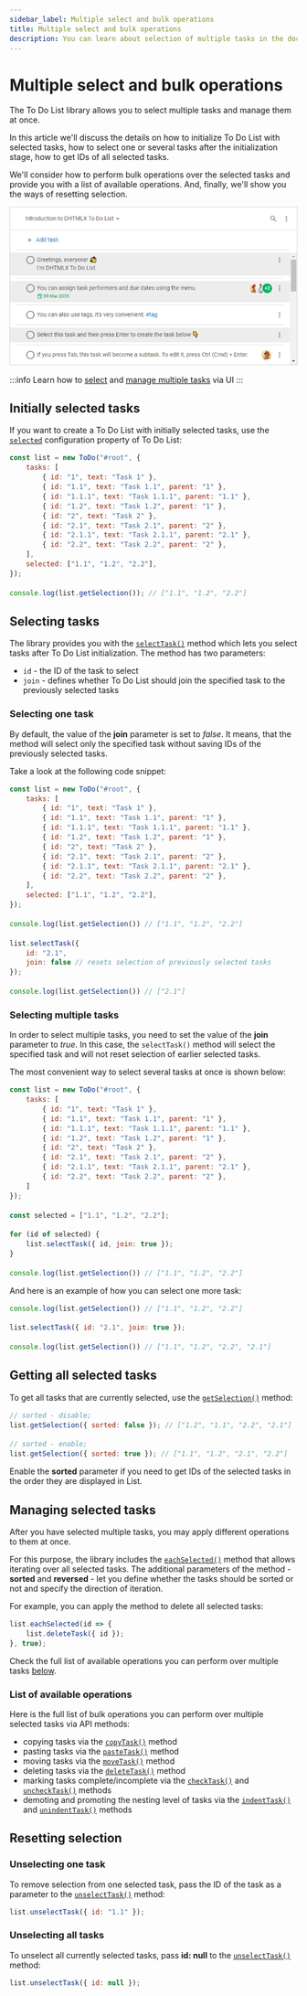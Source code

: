 ```yaml
---
sidebar_label: Multiple select and bulk operations
title: Multiple select and bulk operations
description: You can learn about selection of multiple tasks in the documentation of the DHTMLX JavaScript To Do List library. Browse developer guides and API reference, try out code examples and live demos, and download a free 30-day evaluation version of DHTMLX To Do List.
---
```


# Multiple select and bulk operations

The To Do List library allows you to select multiple tasks and manage them at once.

In this article we'll discuss the details on how to initialize To Do List with selected tasks, how to select one or several tasks after the initialization stage, how to get IDs of all selected tasks. 

We'll consider how to perform bulk operations over the selected tasks and provide you with a list of available operations. And, finally, we'll show you the ways of resetting selection.

![Multiselection](../assets/multiselection.png)

:::info
Learn how to [select](../../#selecting-tasks) and [manage multiple tasks](../../#managing-multiple-tasks) via UI
:::

## Initially selected tasks

If you want to create a To Do List with initially selected tasks, use the [`selected`](api/configs/selected_config.md) configuration property of To Do List:

~~~js {12}
const list = new ToDo("#root", {
	tasks: [
        { id: "1", text: "Task 1" },
		{ id: "1.1", text: "Task 1.1", parent: "1" },
        { id: "1.1.1", text: "Task 1.1.1", parent: "1.1" },
		{ id: "1.2", text: "Task 1.2", parent: "1" },
        { id: "2", text: "Task 2" },
		{ id: "2.1", text: "Task 2.1", parent: "2" },
        { id: "2.1.1", text: "Task 2.1.1", parent: "2.1" },
		{ id: "2.2", text: "Task 2.2", parent: "2" },
    ],
    selected: ["1.1", "1.2", "2.2"],
});

console.log(list.getSelection()); // ["1.1", "1.2", "2.2"]
~~~

## Selecting tasks

The library provides you with the [`selectTask()`](api/methods/selecttask_method.md) method which lets you select tasks after To Do List initialization. The method has two parameters:

- `id` - the ID of the task to select
- `join` - defines whether To Do List should join the specified task to the previously selected tasks

### Selecting one task

By default, the value of the **join** parameter is set to *false*. It means, that the method will select only the specified task without saving IDs of the previously selected tasks.

Take a look at the following code snippet:

~~~js {19}
const list = new ToDo("#root", {
	tasks: [
        { id: "1", text: "Task 1" },
		{ id: "1.1", text: "Task 1.1", parent: "1" },
        { id: "1.1.1", text: "Task 1.1.1", parent: "1.1" },
		{ id: "1.2", text: "Task 1.2", parent: "1" },
        { id: "2", text: "Task 2" },
		{ id: "2.1", text: "Task 2.1", parent: "2" },
        { id: "2.1.1", text: "Task 2.1.1", parent: "2.1" },
		{ id: "2.2", text: "Task 2.2", parent: "2" },
    ],
    selected: ["1.1", "1.2", "2.2"],
});

console.log(list.getSelection()) // ["1.1", "1.2", "2.2"]

list.selectTask({ 
    id: "2.1", 
    join: false // resets selection of previously selected tasks
});

console.log(list.getSelection()) // ["2.1"]
~~~

### Selecting multiple tasks

In order to select multiple tasks, you need to set the value of the **join** parameter to *true*. In this case, the `selectTask()` method will select the specified task and will not reset selection of earlier selected tasks.

The most convenient way to select several tasks at once is shown below:

~~~js {14-18}
const list = new ToDo("#root", {
	tasks: [
        { id: "1", text: "Task 1" },
		{ id: "1.1", text: "Task 1.1", parent: "1" },
        { id: "1.1.1", text: "Task 1.1.1", parent: "1.1" },
		{ id: "1.2", text: "Task 1.2", parent: "1" },
        { id: "2", text: "Task 2" },
		{ id: "2.1", text: "Task 2.1", parent: "2" },
        { id: "2.1.1", text: "Task 2.1.1", parent: "2.1" },
		{ id: "2.2", text: "Task 2.2", parent: "2" },
    ]
});

const selected = ["1.1", "1.2", "2.2"];

for (id of selected) {
    list.selectTask({ id, join: true });
}

console.log(list.getSelection()) // ["1.1", "1.2", "2.2"]
~~~

And here is an example of how you can select one more task:

~~~js {3}
console.log(list.getSelection()) // ["1.1", "1.2", "2.2"]

list.selectTask({ id: "2.1", join: true });

console.log(list.getSelection()) // ["1.1", "1.2", "2.2", "2.1"]
~~~

## Getting all selected tasks

To get all tasks that are currently selected, use the [`getSelection()`](api/methods/getselection_method.md) method:

~~~js
// sorted - disable;
list.getSelection({ sorted: false }); // ["1.2", "1.1", "2.2", "2.1"]

// sorted - enable;
list.getSelection({ sorted: true }); // ["1.1", "1.2", "2.1", "2.2"]
~~~

Enable the **sorted** parameter if you need to get IDs of the selected tasks in the order they are displayed in List.

## Managing selected tasks

After you have selected multiple tasks, you may apply different operations to them at once. 

For this purpose, the library includes the [`eachSelected()`](api/methods/eachselected_method.md) method that allows iterating over all selected tasks. The additional parameters of the method - **sorted** and **reversed** - let you define whether the tasks should be sorted or not and specify the direction of iteration.

For example, you can apply the method to delete all selected tasks:

~~~js
list.eachSelected(id => {
    list.deleteTask({ id });
}, true);
~~~

Check the full list of available operations you can perform over multiple tasks [below](#list-of-available-operations).

### List of available operations

Here is the full list of bulk operations you can perform over multiple selected tasks via API methods:

- copying tasks via the [`copyTask()`](../../api/methods/copytask_method/) method
- pasting tasks via the [`pasteTask()`](../../api/methods/pastetask_method/) method
- moving tasks via the [`moveTask()`](../../api/methods/movetask_method/) method
- deleting tasks via the [`deleteTask()`](../../api/methods/deletetask_method/) method
- marking tasks complete/incomplete via the [`checkTask()`](../../api/methods/checktask_method/) and [`uncheckTask()`](../../api/methods/unchecktask_method/) methods
- demoting and promoting the nesting level of tasks via the [`indentTask()`](../../api/methods/indenttask_method/) and [`unindentTask()`](../../api/methods/unindenttask_method/) methods

## Resetting selection

### Unselecting one task

To remove selection from one selected task, pass the ID of the task as a parameter to the [`unselectTask()`](../../api/methods/unselecttask_method/) method:

~~~js
list.unselectTask({ id: "1.1" });
~~~

### Unselecting all tasks

To unselect all currently selected tasks, pass **id: null** to the [`unselectTask()`](../../api/methods/unselecttask_method/) method:

~~~js
list.unselectTask({ id: null });
~~~






